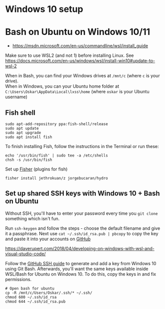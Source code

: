 # Windows 10 setup

# Bash on Ubuntu on Windows 10/11

- https://msdn.microsoft.com/en-us/commandline/wsl/install_guide

Make sure to use WSL2 (and not 1) before installing Linux. See https://docs.microsoft.com/en-us/windows/wsl/install-win10#update-to-wsl-2

When in Bash, you can find your Windows drives at `/mnt/c` (where `c` is your drive).  
When in Windows, you can your Ubuntu home folder at `C:\Users\Oskar\AppData\Local\lxss\home` (where `oskar` is your Ubuntu username)

## Fish shell

```
sudo apt-add-repository ppa:fish-shell/release
sudo apt update
sudo apt upgrade
sudo apt install fish
```

To finish installing Fish, follow the instructions in the Terminal or run these:

```
echo '/usr/bin/fish' | sudo tee -a /etc/shells
chsh -s /usr/bin/fish

```

Set up [Fisher](https://github.com/jorgebucaran/fisher#install) (plugins for fish)

```
fisher install jethrokuan/z jorgebucaran/hydro
```

## Set up shared SSH keys with Windows 10 + Bash on Ubuntu

Without SSH, you'll have to enter your password every time you `git clone` something which isn't fun.

Run `ssh-keygen` and follow the steps - choose the default filename and give it a passphrase. Next use `cat ~/.ssh/id_rsa.pub | pbcopy` to copy the key and paste it into your accounts on [GitHub](https://github.com/settings/ssh) 

https://daverupert.com/2018/04/developing-on-windows-with-wsl-and-visual-studio-code/

Follow the [GitHub SSH guide](https://github.com/settings/ssh) to generate and add a key from Windows 10 using Git Bash. Afterwards, you'll want the same keys available inside WSL/Bash for Ubuntu on Windows 10. To do this, copy the keys in and fix permissions.

```shell
# Open bash for ubuntu
cp -R /mnt/c/Users/Oskar/.ssh/* ~/.ssh/
chmod 600 ~/.ssh/id_rsa
chmod 644 ~/.ssh/id_rsa.pub
```
